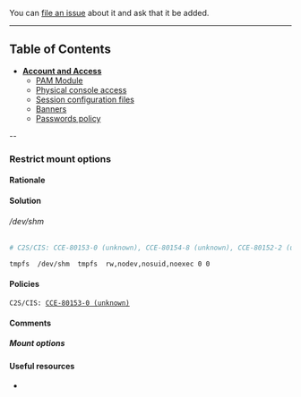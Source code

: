 You can [file an issue](https://github.com/trimstray/the-practical-linux-hardening-guide/issues) about it and ask that it be added.

---

## Table of Contents

- **[Account and Access](#account-and-access)**
  * [PAM Module](#pam-module)
  * [Physical console access](#)
  * [Session configuration files](#)
  * [Banners](#)
  * [Passwords policy](#)

--

### Restrict mount options

#### Rationale



#### Solution

###### /dev/shm

```bash
# C2S/CIS: CCE-80153-0 (unknown), CCE-80154-8 (unknown), CCE-80152-2 (unknown)

tmpfs  /dev/shm  tmpfs  rw,nodev,nosuid,noexec 0 0
```



#### Policies

<code>C2S/CIS: <a href="">CCE-80153-0 (unknown)</a></code>

#### Comments

##### Mount options



#### Useful resources

- []()
